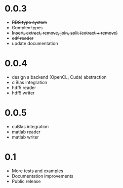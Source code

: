 0.0.3
=====

* ~~RDS type system~~
* ~~Complex types~~
* ~~Insert, extract, remove, join, split (extract + remove)~~
* ~~edf reader~~
* update documentation

0.0.4
=====

* design a backend (OpenCL, Cuda) abstraction
* clBlas integration
* hdf5 reader
* hdf5 writer

0.0.5
=====

* cuBlas integration
* matlab reader
* matlab writer

0.1
===

* More tests and examples 
* Documentation improvements
* Public release
